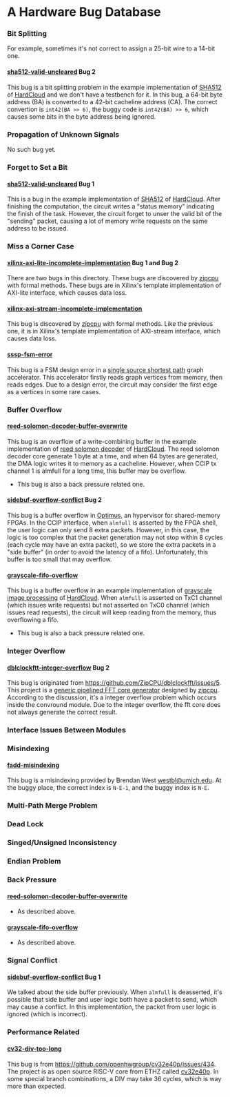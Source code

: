 # A Hardware Bug Database
### Bit Splitting
For example, sometimes it's not correct to assign a 25-bit wire to a 14-bit one.

#### [sha512-valid-uncleared](https://github.com/efeslab/hardware-bugbase/blob/master/sha512-valid-uncleared/Makefile) Bug 2
This bug is a bit splitting problem in the example implementation of [SHA512](https://github.com/omphardcloud/hardcloud/tree/master/samples/sha512) of [HardCloud](https://omphardcloud.github.io/) and we don't have a testbench for it. In this bug, a 64-bit byte address (BA) is converted to a 42-bit cacheline address (CA). The correct convertion is `int42(BA >> 6)`, the buggy code is `int42(BA) >> 6`, which causes some bits in the byte address being ignored.

### Propagation of Unknown Signals
No such bug yet.

### Forget to Set a Bit
#### [sha512-valid-uncleared](https://github.com/efeslab/hardware-bugbase/blob/master/sha512-valid-uncleared/Makefile) Bug 1
This is a bug in the example implementation of [SHA512](https://github.com/omphardcloud/hardcloud/tree/master/samples/sha512) of [HardCloud](https://omphardcloud.github.io/). After finishing the computation, the circuit writes a "status memory" indicating the finish of the task. However, the circuit forget to unser the valid bit of the "sending" packet, causing a lot of memory write requests on the same address to be issued.

### Miss a Corner Case
#### [xilinx-axi-lite-incomplete-implementation](https://github.com/efeslab/hardware-bugbase/tree/master/xilinx-axi-lite-incomplete-implementation) Bug 1 and Bug 2
There are two bugs in this directory. These bugs are discovered by [zipcpu](https://zipcpu.com/formal/2018/12/28/axilite.html) with formal methods. These bugs are in Xilinx's template implementation of AXI-lite interface, which causes data loss.

#### [xilinx-axi-stream-incomplete-implementation](https://github.com/efeslab/hardware-bugbase/tree/master/xilinx-axi-stream-incomplete-implementation)
This bug is discovered by [zipcpu](https://zipcpu.com/dsp/2020/04/20/axil2axis.html) with formal methods. Like the previous one, it is in Xilinx's template implementation of AXI-stream interface, which causes data loss.

#### [sssp-fsm-error](https://github.com/efeslab/hardware-bugbase/tree/master/sssp-fsm-error)
This bug is a FSM design error in a [single source shortest path](https://github.com/efeslab/optimus-intel-fpga-bbb/tree/master/samples/tutorial/vai_sssp) graph accelerator. This accelerator firstly reads graph vertices from memory, then reads edges. Due to a design error, the circuit may consider the first edge as a vertices in some rare cases.

### Buffer Overflow
#### [reed-solomon-decoder-buffer-overwrite](https://github.com/efeslab/hardware-bugbase/tree/master/reed-solomon-decoder-buffer-overwrite)
This bug is an overflow of a write-combining buffer in the example implementation of [reed solomon decoder](https://github.com/omphardcloud/hardcloud/tree/master/samples/reed_solomon_decoder) of [HardCloud](https://omphardcloud.github.io/). The reed solomon decoder core generate 1 byte at a time, and when 64 bytes are generated, the DMA logic writes it to memory as a cacheline. However, when CCIP tx channel 1 is almfull for a long time, this buffer may be overflow.
* This bug is also a back pressure related one.

#### [sidebuf-overflow-conflict](https://github.com/efeslab/hardware-bugbase/tree/master/sidebuf-overflow-conflict) Bug 2
This bug is a buffer overflow in [Optimus](https://github.com/optimus-hypervisor), an hypervisor for shared-memory FPGAs. In the CCIP interface, when `almfull` is asserted by the FPGA shell, the user logic can only send 8 extra packets. However, in this case, the logic is too complex that the packet generation may not stop within 8 cycles (each cycle may have an extra packet), so we store the extra packets in a "side buffer" (in order to avoid the latency of a fifo). Unfortunately, this buffer is too small that may overflow. 

#### [grayscale-fifo-overflow](https://github.com/efeslab/hardware-bugbase/tree/master/grayscale-fifo-overflow)
This bug is a buffer overflow in an example implementation of [grayscale image processing](https://github.com/omphardcloud/hardcloud/tree/master/samples/grayscale) of [HardCloud](https://omphardcloud.github.io/). When `almfull` is asserted on TxC1 channel (which issues write requests) but not asserted on TxC0 channel (which issues read requests), the circuit will keep reading from the memory, thus overflowing a fifo.
* This bug is also a back pressure related one.

### Integer Overflow
#### [dblclockftt-integer-overflow](https://github.com/efeslab/hardware-bugbase/tree/master/dblclockfft-integer-overflow) Bug 2
This bug is originated from https://github.com/ZipCPU/dblclockfft/issues/5. This project is a [generic pipelined FFT core generator](https://github.com/ZipCPU/dblclockfft) designed by [zipcpu](https://zipcpu.com). According to the discussion, it's a integer overflow problem which occurs inside the convround module. Due to the integer overflow, the fft core does not always generate the correct result.



### Interface Issues Between Modules

### Misindexing
#### [fadd-misindexing](https://github.com/efeslab/hardware-bugbase/tree/master/fadd-misindexing)
This bug is a misindexing provided by Brendan West <westbl@umich.edu>. At the buggy place, the correct index is `N-E-1`, and the buggy index is `N-E`.

### Multi-Path Merge Problem

### Dead Lock

### Singed/Unsigned Inconsistency

### Endian Problem

### Back Pressure
#### [reed-solomon-decoder-buffer-overwrite](https://github.com/efeslab/hardware-bugbase/tree/master/reed-solomon-decoder-buffer-overwrite)
* As described above.

#### [grayscale-fifo-overflow](https://github.com/efeslab/hardware-bugbase/tree/master/grayscale-fifo-overflow)
* As described above.

### Signal Conflict
#### [sidebuf-overflow-conflict](https://github.com/efeslab/hardware-bugbase/tree/master/sidebuf-overflow-conflict) Bug 1
We talked about the side buffer previously. When `almfull` is deasserted, it's possible that side buffer and user logic both have a packet to send, which may cause a conflict. In this implementation, the packet from user logic is ignored (which is incorrect).

### Performance Related
#### [cv32-div-too-long](https://github.com/efeslab/hardware-bugbase/tree/master/cv32-div-too-long)
This bug is from https://github.com/openhwgroup/cv32e40p/issues/434. The project is as open source RISC-V core from ETHZ called [cv32e40p](https://github.com/openhwgroup/cv32e40p/issues/434). In some special branch combinations, a DIV may take 36 cycles, which is way more than expected.
